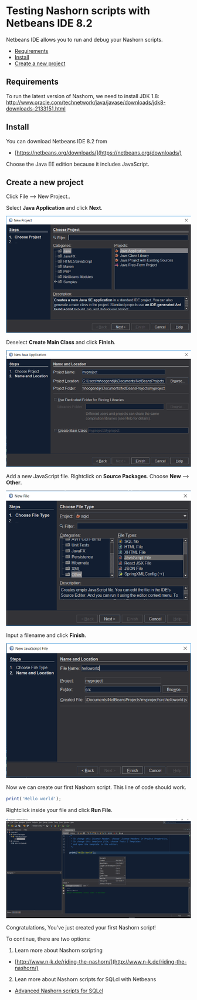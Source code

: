 # Testing Nashorn scripts with Netbeans IDE 8.2

Netbeans IDE allows you to run and debug your Nashorn scripts.

* [Requirements](#requirements)
* [Install](#install)
* [Create a new project](#create-a-new-project)

## Requirements
To run the latest version of Nashorn, we need to install JDK 1.8: http://www.oracle.com/technetwork/java/javase/downloads/jdk8-downloads-2133151.html


## Install

You can download Netbeans IDE 8.2 from 
- [https://netbeans.org/downloads/](https://netbeans.org/downloads/)

Choose the Java EE edition because it includes JavaScript.

## Create a new project

Click File --> New Project..

Select **Java Application** and click **Next**.

![New project - step 1](../img/new_project1.PNG)

Deselect **Create Main Class** and click **Finish**.

![New project - step 2](../img/new_project2.PNG)

Add a new JavaScript file. Rightclick on **Source Packages**.
Choose **New** --> **Other**.

![New project - add file](../img/add_script.png)

Input a filename and click **Finish**.

![New project - create file](../img/add_js_file.PNG)

Now we can create our first Nashorn script. This line of code should work.

```javascript
print('Hello world');
```
Rightclick inside your file and click **Run File**.

![New project - run file](../img/run_script.png)

Congratulations, You've just created your first Nashorn script!

To continue, there are two options:

1. Learn more about Nashorn scripting
- [http://www.n-k.de/riding-the-nashorn/](http://www.n-k.de/riding-the-nashorn/)

2. Lean more about Nashorn scripts for SQLcl with Netbeans
- [Advanced Nashorn scripts for SQLcl](./netbeans-sqlcl.md)


